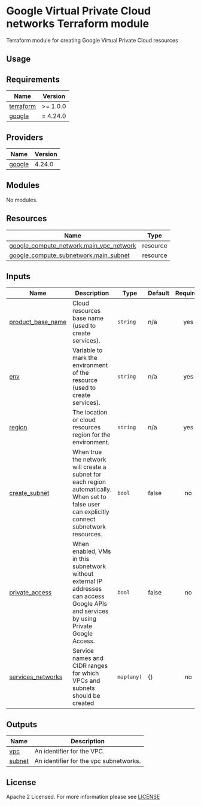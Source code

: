 # Google Virtual Private Cloud networks Terraform module
Terraform module for creating Google Virtual Private Cloud resources

## Usage


<!-- BEGIN_TF_DOCS -->
## Requirements
| Name                                                                      | Version  |
| ------------------------------------------------------------------------- | -------- |
| <a name="requirement_terraform"></a> [terraform](#requirement\_terraform) | >= 1.0.0 |
| <a name="requirement_google"></a> [google](#requirement\_google)          | = 4.24.0 |

## Providers
| Name                                                       | Version |
| ---------------------------------------------------------- | ------- |
| <a name="provider_google"></a> [google](#provider\_google) | 4.24.0  |

## Modules
No modules.

## Resources
| Name                                                                                                                                          | Type     |
| --------------------------------------------------------------------------------------------------------------------------------------------- | -------- |
| [google_compute_network.main_vpc_network](https://registry.terraform.io/providers/hashicorp/google/latest/docs/resources/compute_network)     | resource |
| [google_compute_subnetwork.main_subnet](https://registry.terraform.io/providers/hashicorp/google/latest/docs/data-sources/compute_subnetwork) | resource |

## Inputs
| Name                                                                                      | Description                                                                                                                                   | Type       | Default | Required |
| ----------------------------------------------------------------------------------------- | --------------------------------------------------------------------------------------------------------------------------------------------- | ---------- | ------- | :------: |
| <a name="input_product_base_name"></a> [product\_base\_name](#input\_product\_base\_name) | Cloud resources base name (used to create services).                                                                                          | `string`   | n/a     |   yes    |
| <a name="input_env"></a> [env](#input\_env)                                               | Variable to mark the environment of the resource (used to create services).                                                                   | `string`   | n/a     |   yes    |
| <a name="input_region"></a> [region](#input\_region)                                      | The location or cloud resources region for the environment.                                                                                   | `string`   | n/a     |   yes    |
| <a name="input_create_subnet"></a> [create\_subnet](#input\_create\_subnet)               | When true the network will create a subnet for each region automatically. When set to false user can explicitly connect subnetwork resources. | `bool`     | false   |    no    |
| <a name="input_private_access"></a> [private\_access](#input\_private\_access)            | When enabled, VMs in this subnetwork without external IP addresses can access Google APIs and services by using Private Google Access.        | `bool`     | false   |    no    |
| <a name="input_services_networks"></a> [services\_networks](#input\_services\_networks)   | Service names and CIDR ranges for which VPCs and subnets should be created                                                                    | `map(any)` | {}      |    no    |

## Outputs
| Name                                                   | Description                            |
| ------------------------------------------------------ | -------------------------------------- |
| <a name="output_vpc"></a> [vpc](#output\_vpc)          | An identifier for the VPC.             |
| <a name="output_subnet"></a> [subnet](#output\_subnet) | An identifier for the vpc subnetworks. |
<!-- END_TF_DOCS -->

## License

Apache 2 Licensed. For more information please see [LICENSE](https://github.com/data-platform-hq/terraform-google-vpc-networks/blob/main/LICENSE)
